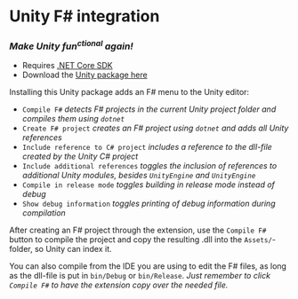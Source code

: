 # Unity F# integration
### _Make Unity fun<sup>ctional</sup> again!_
- Requires [.NET Core SDK](https://dotnet.microsoft.com/download)
- Download the [Unity package here](https://github.com/sppt-2k19/unity-fsharp-integration/raw/master/unity-fsharp-integration.unitypackage)

Installing this Unity package adds an F# menu to the Unity editor:
- `Compile F#` _detects F# projects in the current Unity project folder and compiles them using `dotnet`_
- `Create F# project` _creates an F# project using `dotnet` and adds all Unity references_
- `Include reference to C# project` _includes a reference to the dll-file created by the Unity C# project_
- `Include additional references` _toggles the inclusion of references to additional Unity modules, besides `UnityEngine` and `UnityEngine`_
- `Compile in release mode` _toggles building in release mode instead of debug_
- `Show debug information` _toggles printing of debug information during compilation_

After creating an F# project through the extension, use the `Compile F#` button to compile the project and copy the resulting .dll into the `Assets/`-folder, so Unity can index it.

You can also compile from the IDE you are using to edit the F# files, as long as the dll-file is put in `bin/Debug` or `bin/Release`. 
_Just remember to click `Compile F#` to have the extension copy over the needed file._
